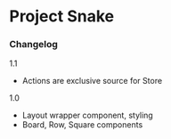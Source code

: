 # Project Snake

### Changelog

1.1
- Actions are exclusive source for Store

1.0
- Layout wrapper component, styling
- Board, Row, Square components